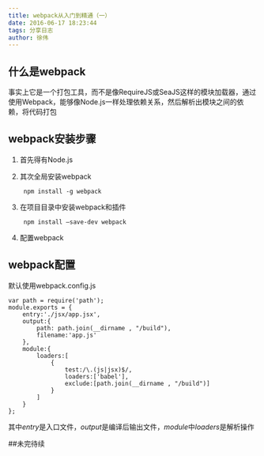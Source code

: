```yaml
---
title: webpack从入门到精通（一）
date: 2016-06-17 18:23:44
tags: 分享日志
author: 徐伟
---
```

## 什么是webpack
事实上它是一个打包工具，而不是像RequireJS或SeaJS这样的模块加载器，通过使用Webpack，能够像Node.js一样处理依赖关系，然后解析出模块之间的依赖，将代码打包

## webpack安装步骤
1. 首先得有Node.js
2. 其次全局安装webpack

		npm install -g webpack

3. 在项目目录中安装webpack和插件

		npm install —save-dev webpack

4. 配置webpack

## webpack配置

默认使用webpack.config.js

	var path = require('path');
	module.exports = {
	    entry:'./jsx/app.jsx',
	    output:{
	        path: path.join(__dirname , "/build"),
	        filename:'app.js'
	    },
	    module:{
	        loaders:[
	            {
	                test:/\.(js|jsx)$/,
	                loaders:['babel'],
	                exclude:[path.join(__dirname , "/build")]
	            }
	        ]
	    }
	};


其中*entry*是入口文件，*output*是编译后输出文件，*module*中*loaders*是解析操作

##未完待续